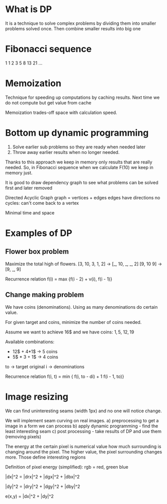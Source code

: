 # What is DP

It is a technique to solve complex problems by dividing them into smaller problems solved once.
Then combine smaller results into big one

# Fibonacci sequence

1 1 2 3 5 8 13 21 ...

# Memoization

Technique for speeding up computations by caching results.
Next time we do not compute but get value from cache

Memoization trades-off space with calculation speed.

# Bottom up dynamic programming

1. Solve earlier sub problems so they are ready when needed later
2. Throw away earlier results when no longer needed.

Thanks to this approach we keep in memory only results that are really needed.
So, in Fibonacci sequence when we calculate F(10) we keep in memory just.

It is good to draw dependency graph to see what problems can be solved first and later removed

Directed Acyclic Graph
graph = vertices + edges
edges have directions
no cycles: can't come back to a vertex

Minimal time and space

# Examples of DP

## Flower box problem

Maximize the total high of flowers.
[3, 10, 3, 1, 2] -> [_, 10, _, _, 2]
[9, 10 9] -> [9, _, 9]

Recurrence relation
f(i) = max  {f(i - 2) + v(i),
            f(i - 1)}

## Change making problem


We have coins (denominations). Using as many denominations do certain value.

For given target and coins, minimize the number of coins needed.

Assume we want to achieve 16$ and we have coins: 1$, 5$, 12$, 19$

Available combinations:
 - 12$ + 4*1$  -> 5 coins
 - 5$ * 3 + 1$ -> 4 coins

to -> target original
i -> denominations

Recurrence relation
f(i, t) = min { f(i, to - di) + 1
                f(i - 1, to)}

# Image resizing

We can find uninteresting seams (width 1px) and no one will notice change.

We will implement seam curving on real images.
a) preprocessing to get a image in a form we can process
b) apply dynamic programming - find the least interesting seam
c) post processing - take results of DP and use them (removing pixels)


The energy at the certain pixel is numerical value how much surrounding is changing around the pixel.
The higher value, the pixel surrounding changes more. Those define interesting regions


Definition of pixel energy (simplified):
rgb = red, green blue

|dx|^2 = |drx|^2 + |dgx|^2 + |dbx|^2

|dy|^2 = |dry|^2 + |dgy|^2 + |dby|^2

e(x,y) = |dx|^2 + |dy|^2


